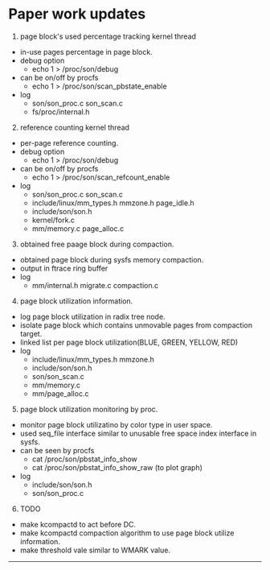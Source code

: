 Paper work updates
======================================

1. page block's used percentage tracking kernel thread
  + in-use pages percentage in page block.
  + debug option
    + echo 1 > /proc/son/debug
  + can be on/off by procfs 
    + echo 1 > /proc/son/scan_pbstate_enable 
  + log 
    + son/son_proc.c son_scan.c
    + fs/proc/internal.h

2. reference counting kernel thread  
  + per-page reference counting.
  + debug option
    + echo 1 > /proc/son/debug
  + can be on/off by procfs 
    + echo 1 > /proc/son/scan_refcount_enable
  + log
    + son/son_proc.c son_scan.c
    + include/linux/mm_types.h mmzone.h page_idle.h
    + include/son/son.h
    + kernel/fork.c
    + mm/memory.c page_alloc.c
  
3. obtained free paage block during compaction.
  + obtained page block during sysfs memory compaction.
  + output in ftrace ring buffer 
  + log 
    + mm/internal.h migrate.c compaction.c

4. page block utilization information.    
  + log page block utilization in radix tree node.
  + isolate page block which contains unmovable pages from compaction target.
  + linked list per page block utilization(BLUE, GREEN, YELLOW, RED)
  + log 
    + include/linux/mm_types.h mmzone.h 
    + include/son/son.h
    + son/son_scan.c
    + mm/memory.c
    + mm/page_alloc.c

5. page block utilization monitoring by proc.
  + monitor page block utilizatino by color type in user space. 
  + used seq_file interface similar to unusable free space index interface in sysfs.
  + can be seen by procfs 
    + cat /proc/son/pbstat_info_show 
    + cat /proc/son/pbstat_info_show_raw (to plot graph)
  + log   
    + include/son/son.h
    + son/son_proc.c 

6. TODO 
  + make kcompactd to act before DC.
  + make kcompactd compaction algorithm to use page block utilize information.
  + make threshold vale similar to WMARK value.

--------------------------------------


